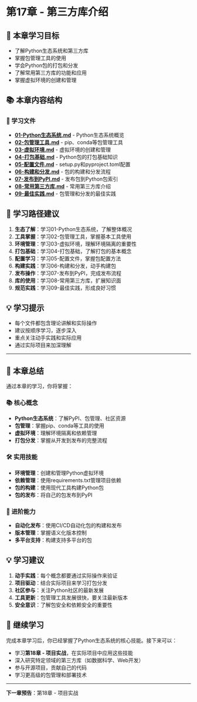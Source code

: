 # 第17章 - 第三方库介绍

## 📖 本章学习目标
- 了解Python生态系统和第三方库
- 掌握包管理工具的使用
- 学会Python包的打包和分发
- 了解常用第三方库的功能和应用
- 掌握虚拟环境的创建和管理

## 📚 本章内容结构

### 📄 学习文件
- **[01-Python生态系统.md](./01-Python生态系统.md)** - Python生态系统概览
- **[02-包管理工具.md](./02-包管理工具.md)** - pip、conda等包管理工具
- **[03-虚拟环境.md](./03-虚拟环境.md)** - 虚拟环境的创建和管理
- **[04-打包基础.md](./04-打包基础.md)** - Python包的打包基础知识
- **[05-配置文件.md](./05-配置文件.md)** - setup.py和pyproject.toml配置
- **[06-构建和分发.md](./06-构建和分发.md)** - 包的构建和分发流程
- **[07-发布到PyPI.md](./07-发布到PyPI.md)** - 发布包到Python包索引
- **[08-常用第三方库.md](./08-常用第三方库.md)** - 常用第三方库介绍
- **[09-最佳实践.md](./09-最佳实践.md)** - 包管理和分发的最佳实践

## 🎯 学习路径建议
1. **生态了解**：学习01-Python生态系统，了解整体概况
2. **工具掌握**：学习02-包管理工具，掌握基本工具使用
3. **环境管理**：学习03-虚拟环境，理解环境隔离的重要性
4. **打包基础**：学习04-打包基础，了解打包的基本概念
5. **配置学习**：学习05-配置文件，掌握包配置方法
6. **构建实践**：学习06-构建和分发，动手构建包
7. **发布操作**：学习07-发布到PyPI，完成发布流程
8. **库的使用**：学习08-常用第三方库，扩展知识面
9. **规范实践**：学习09-最佳实践，形成良好习惯

## 💡 学习提示
- 每个文件都包含理论讲解和实际操作
- 建议按顺序学习，逐步深入
- 重点关注动手实践和实际应用
- 通过实际项目来加深理解

---

## 🎯 本章总结

通过本章的学习，你将掌握：

### 📚 核心概念
- **Python生态系统**：了解PyPI、包管理、社区资源
- **包管理**：掌握pip、conda等工具的使用
- **虚拟环境**：理解环境隔离和依赖管理
- **打包分发**：掌握从开发到发布的完整流程

### 🛠️ 实用技能
- **环境管理**：创建和管理Python虚拟环境
- **依赖管理**：使用requirements.txt管理项目依赖
- **包的构建**：使用现代工具构建Python包
- **包的发布**：将自己的包发布到PyPI

### 🚀 进阶能力
- **自动化发布**：使用CI/CD自动化包的构建和发布
- **版本管理**：掌握语义化版本控制
- **多平台支持**：构建支持多平台的包

## 💡 学习建议

1. **动手实践**：每个概念都要通过实际操作来验证
2. **项目驱动**：结合实际项目来学习打包分发
3. **社区参与**：关注Python社区的最新发展
4. **工具更新**：包管理工具发展很快，要关注最新版本
5. **安全意识**：了解包安全和依赖安全的重要性

## 🔗 继续学习

完成本章学习后，你已经掌握了Python生态系统的核心技能。接下来可以：

- 学习**第18章 - 项目实战**，在实际项目中应用这些技能
- 深入研究特定领域的第三方库（如数据科学、Web开发）
- 参与开源项目，贡献自己的代码
- 学习更高级的包管理和部署技术

---
**下一章预告**：第18章 - 项目实战
